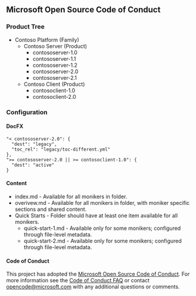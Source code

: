 ## Microsoft Open Source Code of Conduct

### Product Tree

* Contoso Platform (Family)
  * Contoso Server (Product)
    * contososerver-1.0
    * contososerver-1.1
    * contososerver-1.2
    * contososerver-2.0
    * contososerver-2.1
  * Contoso Client (Product)
    * contosoclient-1.0
    * contosoclient-2.0

### Configuration

#### DocFX

```
"< contososerver-2.0": { 
  "dest": "legacy",
  "toc_rel": "legacy/toc-different.yml"
}, 
">= contososerver-2.0 || >= contosoclient-1.0": { 
  "dest": "active" 
}
```

#### Content

* index.md - Available for all monikers in folder.
* overivew.md - Available for all monikers in folder, with moniker specific sections and shared content.
* Quick Starts - Folder should have at least one item available for all monikers.
  * quick-start-1.md - Available only for some monikers; configured through file-level metadata.
  * quick-start-2.md - Available only for some monikers; configured through file-level metadata.

#### Code of Conduct

This project has adopted the [Microsoft Open Source Code of Conduct](https://opensource.microsoft.com/codeofconduct/).
For more information see the [Code of Conduct FAQ](https://opensource.microsoft.com/codeofconduct/faq/) or contact [opencode@microsoft.com](mailto:opencode@microsoft.com) with any additional questions or comments.